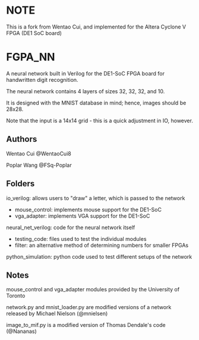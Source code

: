 # NOTE
This is a fork from Wentao Cui, and implemented for the Altera Cyclone V FPGA (DE1 SoC board)

# FGPA_NN

A neural network built in Verilog for the DE1-SoC FPGA board for handwritten digit recognition.

The neural network contains 4 layers of sizes 32, 32, 32, and 10.

It is designed with the MNIST database in mind; hence, images should be 28x28.

Note that the input is a 14x14 grid - this is a quick adjustment in IO, however.

## Authors
Wentao Cui @WentaoCui8

Poplar Wang @FSq-Poplar

## Folders
io_verilog: allows users to "draw" a letter, which is passed to the network
- mouse_control: implements mouse support for the DE1-SoC
- vga_adapter: implements VGA support for the DE1-SoC

neural_net_verilog: code for the neural network itself
- testing_code: files used to test the individual modules
- filter: an alternative method of determining numbers for smaller FPGAs

python_simulation: python code used to test different setups of the network

## Notes
mouse_control and vga_adapter modules provided by the University of Toronto

network.py and mnist_loader.py are modified versions of a network released by Michael Nielson (@mnielsen)

image_to_mif.py is a modified version of Thomas Dendale's code (@Nananas)
